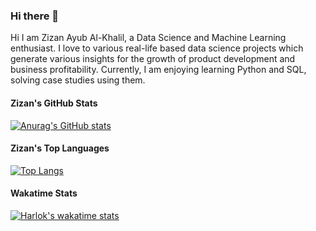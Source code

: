 ### Hi there 👋

Hi I am Zizan Ayub Al-Khalil, a Data Science and Machine Learning enthusiast. I love to various real-life based data science projects which generate various insights for the growth of product development and business profitability. Currently, I am enjoying learning Python and SQL, solving case studies using them. 

#### Zizan's GitHub Stats
[![Anurag's GitHub stats](https://github-readme-stats.vercel.app/api?username=zizanayub&show_icons=true&theme=dark#gh-dark-mode-only)](https://github.com/anuraghazra/github-readme-stats)


#### Zizan's Top Languages
[![Top Langs](https://github-readme-stats.vercel.app/api/top-langs/?username=zizanayub)](https://github.com/anuraghazra/github-readme-stats)


#### Wakatime Stats
[![Harlok's wakatime stats](https://github-readme-stats.vercel.app/api/wakatime?username=zizanayub)](https://github.com/anuraghazra/github-readme-stats)


